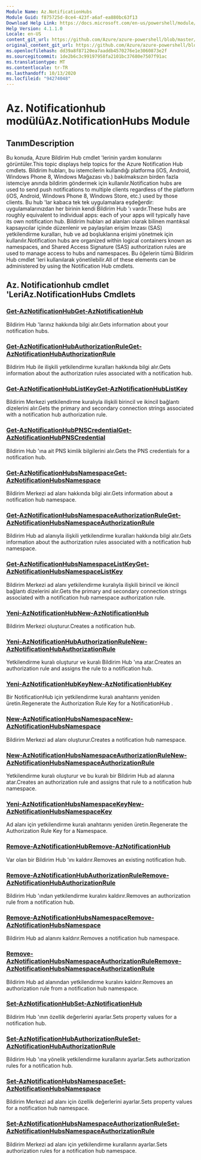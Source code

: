 ```yaml
---
Module Name: Az.NotificationHubs
Module Guid: f875725d-8ce4-423f-a6af-ea880bc63f13
Download Help Link: https://docs.microsoft.com/en-us/powershell/module/az.notificationhubs
Help Version: 4.1.1.0
Locale: en-US
content_git_url: https://github.com/Azure/azure-powershell/blob/master/src/NotificationHubs/NotificationHubs/help/Az.NotificationHubs.md
original_content_git_url: https://github.com/Azure/azure-powershell/blob/master/src/NotificationHubs/NotificationHubs/help/Az.NotificationHubs.md
ms.openlocfilehash: dd39a8f87120ea7aaddb4570276e1e3060873e2f
ms.sourcegitcommit: 1de2b6c3c99197958fa2101bc37680e7507f91ac
ms.translationtype: MT
ms.contentlocale: tr-TR
ms.lasthandoff: 10/13/2020
ms.locfileid: "94274048"
---
```

# <span data-ttu-id="816b6-101">Az. Notificationhub modülü</span><span class="sxs-lookup"><span data-stu-id="816b6-101">Az.NotificationHubs Module</span></span>
## <span data-ttu-id="816b6-102">Tanım</span><span class="sxs-lookup"><span data-stu-id="816b6-102">Description</span></span>
<span data-ttu-id="816b6-103">Bu konuda, Azure Bildirim Hub cmdlet 'lerinin yardım konularını görüntüler.</span><span class="sxs-lookup"><span data-stu-id="816b6-103">This topic displays help topics for the Azure Notification Hub cmdlets.</span></span> <span data-ttu-id="816b6-104">Bildirim hubları, bu istemcilerin kullandığı platforma (iOS, Android, Windows Phone 8, Windows Mağazası vb.) bakılmaksızın birden fazla istemciye anında bildirim göndermek için kullanılır.</span><span class="sxs-lookup"><span data-stu-id="816b6-104">Notification hubs are used to send push notifications to multiple clients regardless of the platform (iOS, Android, Windows Phone 8, Windows Store, etc.) used by those clients.</span></span> <span data-ttu-id="816b6-105">Bu hub 'lar kabaca tek tek uygulamalara eşdeğerdir: uygulamalarınızdan her birinin kendi Bildirim Hub 'ı vardır.</span><span class="sxs-lookup"><span data-stu-id="816b6-105">These hubs are roughly equivalent to individual apps: each of your apps will typically have its own notification hub.</span></span> <span data-ttu-id="816b6-106">Bildirim hubları ad alanları olarak bilinen mantıksal kapsayıcılar içinde düzenlenir ve paylaşılan erişim Imzası (SAS) yetkilendirme kuralları, hub ve ad boşluklarına erişimi yönetmek için kullanılır.</span><span class="sxs-lookup"><span data-stu-id="816b6-106">Notification hubs are organized within logical containers known as namespaces, and Shared Access Signature (SAS) authorization rules are used to manage access to hubs and namespaces.</span></span> <span data-ttu-id="816b6-107">Bu öğelerin tümü Bildirim Hub cmdlet 'leri kullanılarak yönetilebilir.</span><span class="sxs-lookup"><span data-stu-id="816b6-107">All of these elements can be administered by using the Notification Hub cmdlets.</span></span>

## <span data-ttu-id="816b6-108">Az. Notificationhub cmdlet 'Leri</span><span class="sxs-lookup"><span data-stu-id="816b6-108">Az.NotificationHubs Cmdlets</span></span>
### [<span data-ttu-id="816b6-109">Get-AzNotificationHub</span><span class="sxs-lookup"><span data-stu-id="816b6-109">Get-AzNotificationHub</span></span>](Get-AzNotificationHub.md)
<span data-ttu-id="816b6-110">Bildirim Hub 'larınız hakkında bilgi alır.</span><span class="sxs-lookup"><span data-stu-id="816b6-110">Gets information about your notification hubs.</span></span>

### [<span data-ttu-id="816b6-111">Get-AzNotificationHubAuthorizationRule</span><span class="sxs-lookup"><span data-stu-id="816b6-111">Get-AzNotificationHubAuthorizationRule</span></span>](Get-AzNotificationHubAuthorizationRule.md)
<span data-ttu-id="816b6-112">Bildirim Hub ile ilişkili yetkilendirme kuralları hakkında bilgi alır.</span><span class="sxs-lookup"><span data-stu-id="816b6-112">Gets information about the authorization rules associated with a notification hub.</span></span>

### [<span data-ttu-id="816b6-113">Get-AzNotificationHubListKey</span><span class="sxs-lookup"><span data-stu-id="816b6-113">Get-AzNotificationHubListKey</span></span>](Get-AzNotificationHubListKey.md)
<span data-ttu-id="816b6-114">Bildirim Merkezi yetkilendirme kuralıyla ilişkili birincil ve ikincil bağlantı dizelerini alır.</span><span class="sxs-lookup"><span data-stu-id="816b6-114">Gets the primary and secondary connection strings associated with a notification hub authorization rule.</span></span>

### [<span data-ttu-id="816b6-115">Get-AzNotificationHubPNSCredential</span><span class="sxs-lookup"><span data-stu-id="816b6-115">Get-AzNotificationHubPNSCredential</span></span>](Get-AzNotificationHubPNSCredential.md)
<span data-ttu-id="816b6-116">Bildirim Hub 'ına ait PNS kimlik bilgilerini alır.</span><span class="sxs-lookup"><span data-stu-id="816b6-116">Gets the PNS credentials for a notification hub.</span></span>

### [<span data-ttu-id="816b6-117">Get-AzNotificationHubsNamespace</span><span class="sxs-lookup"><span data-stu-id="816b6-117">Get-AzNotificationHubsNamespace</span></span>](Get-AzNotificationHubsNamespace.md)
<span data-ttu-id="816b6-118">Bildirim Merkezi ad alanı hakkında bilgi alır.</span><span class="sxs-lookup"><span data-stu-id="816b6-118">Gets information about a notification hub namespace.</span></span>

### [<span data-ttu-id="816b6-119">Get-AzNotificationHubsNamespaceAuthorizationRule</span><span class="sxs-lookup"><span data-stu-id="816b6-119">Get-AzNotificationHubsNamespaceAuthorizationRule</span></span>](Get-AzNotificationHubsNamespaceAuthorizationRule.md)
<span data-ttu-id="816b6-120">Bildirim Hub ad alanıyla ilişkili yetkilendirme kuralları hakkında bilgi alır.</span><span class="sxs-lookup"><span data-stu-id="816b6-120">Gets information about the authorization rules associated with a notification hub namespace.</span></span>

### [<span data-ttu-id="816b6-121">Get-AzNotificationHubsNamespaceListKey</span><span class="sxs-lookup"><span data-stu-id="816b6-121">Get-AzNotificationHubsNamespaceListKey</span></span>](Get-AzNotificationHubsNamespaceListKey.md)
<span data-ttu-id="816b6-122">Bildirim Merkezi ad alanı yetkilendirme kuralıyla ilişkili birincil ve ikincil bağlantı dizelerini alır.</span><span class="sxs-lookup"><span data-stu-id="816b6-122">Gets the primary and secondary connection strings associated with a notification hub namespace authorization rule.</span></span>

### [<span data-ttu-id="816b6-123">Yeni-AzNotificationHub</span><span class="sxs-lookup"><span data-stu-id="816b6-123">New-AzNotificationHub</span></span>](New-AzNotificationHub.md)
<span data-ttu-id="816b6-124">Bildirim Merkezi oluşturur.</span><span class="sxs-lookup"><span data-stu-id="816b6-124">Creates a notification hub.</span></span>

### [<span data-ttu-id="816b6-125">Yeni-AzNotificationHubAuthorizationRule</span><span class="sxs-lookup"><span data-stu-id="816b6-125">New-AzNotificationHubAuthorizationRule</span></span>](New-AzNotificationHubAuthorizationRule.md)
<span data-ttu-id="816b6-126">Yetkilendirme kuralı oluşturur ve kuralı Bildirim Hub 'ına atar.</span><span class="sxs-lookup"><span data-stu-id="816b6-126">Creates an authorization rule and assigns the rule to a notification hub.</span></span>

### [<span data-ttu-id="816b6-127">Yeni-AzNotificationHubKey</span><span class="sxs-lookup"><span data-stu-id="816b6-127">New-AzNotificationHubKey</span></span>](New-AzNotificationHubKey.md)
<span data-ttu-id="816b6-128">Bir NotificationHub için yetkilendirme kuralı anahtarını yeniden üretin.</span><span class="sxs-lookup"><span data-stu-id="816b6-128">Regenerate the Authorization Rule Key for a NotificationHub .</span></span>

### [<span data-ttu-id="816b6-129">New-AzNotificationHubsNamespace</span><span class="sxs-lookup"><span data-stu-id="816b6-129">New-AzNotificationHubsNamespace</span></span>](New-AzNotificationHubsNamespace.md)
<span data-ttu-id="816b6-130">Bildirim Merkezi ad alanı oluşturur.</span><span class="sxs-lookup"><span data-stu-id="816b6-130">Creates a notification hub namespace.</span></span>

### [<span data-ttu-id="816b6-131">New-AzNotificationHubsNamespaceAuthorizationRule</span><span class="sxs-lookup"><span data-stu-id="816b6-131">New-AzNotificationHubsNamespaceAuthorizationRule</span></span>](New-AzNotificationHubsNamespaceAuthorizationRule.md)
<span data-ttu-id="816b6-132">Yetkilendirme kuralı oluşturur ve bu kuralı bir Bildirim Hub ad alanına atar.</span><span class="sxs-lookup"><span data-stu-id="816b6-132">Creates an authorization rule and assigns that rule to a notification hub namespace.</span></span>

### [<span data-ttu-id="816b6-133">Yeni-AzNotificationHubsNamespaceKey</span><span class="sxs-lookup"><span data-stu-id="816b6-133">New-AzNotificationHubsNamespaceKey</span></span>](New-AzNotificationHubsNamespaceKey.md)
<span data-ttu-id="816b6-134">Ad alanı için yetkilendirme kuralı anahtarını yeniden üretin.</span><span class="sxs-lookup"><span data-stu-id="816b6-134">Regenerate the Authorization Rule Key for a Namespace.</span></span>

### [<span data-ttu-id="816b6-135">Remove-AzNotificationHub</span><span class="sxs-lookup"><span data-stu-id="816b6-135">Remove-AzNotificationHub</span></span>](Remove-AzNotificationHub.md)
<span data-ttu-id="816b6-136">Var olan bir Bildirim Hub 'ını kaldırır.</span><span class="sxs-lookup"><span data-stu-id="816b6-136">Removes an existing notification hub.</span></span>

### [<span data-ttu-id="816b6-137">Remove-AzNotificationHubAuthorizationRule</span><span class="sxs-lookup"><span data-stu-id="816b6-137">Remove-AzNotificationHubAuthorizationRule</span></span>](Remove-AzNotificationHubAuthorizationRule.md)
<span data-ttu-id="816b6-138">Bildirim Hub 'ından yetkilendirme kuralını kaldırır.</span><span class="sxs-lookup"><span data-stu-id="816b6-138">Removes an authorization rule from a notification hub.</span></span>

### [<span data-ttu-id="816b6-139">Remove-AzNotificationHubsNamespace</span><span class="sxs-lookup"><span data-stu-id="816b6-139">Remove-AzNotificationHubsNamespace</span></span>](Remove-AzNotificationHubsNamespace.md)
<span data-ttu-id="816b6-140">Bildirim Hub ad alanını kaldırır.</span><span class="sxs-lookup"><span data-stu-id="816b6-140">Removes a notification hub namespace.</span></span>

### [<span data-ttu-id="816b6-141">Remove-AzNotificationHubsNamespaceAuthorizationRule</span><span class="sxs-lookup"><span data-stu-id="816b6-141">Remove-AzNotificationHubsNamespaceAuthorizationRule</span></span>](Remove-AzNotificationHubsNamespaceAuthorizationRule.md)
<span data-ttu-id="816b6-142">Bildirim Hub ad alanından yetkilendirme kuralını kaldırır.</span><span class="sxs-lookup"><span data-stu-id="816b6-142">Removes an authorization rule from a notification hub namespace.</span></span>

### [<span data-ttu-id="816b6-143">Set-AzNotificationHub</span><span class="sxs-lookup"><span data-stu-id="816b6-143">Set-AzNotificationHub</span></span>](Set-AzNotificationHub.md)
<span data-ttu-id="816b6-144">Bildirim Hub 'ının özellik değerlerini ayarlar.</span><span class="sxs-lookup"><span data-stu-id="816b6-144">Sets property values for a notification hub.</span></span>

### [<span data-ttu-id="816b6-145">Set-AzNotificationHubAuthorizationRule</span><span class="sxs-lookup"><span data-stu-id="816b6-145">Set-AzNotificationHubAuthorizationRule</span></span>](Set-AzNotificationHubAuthorizationRule.md)
<span data-ttu-id="816b6-146">Bildirim Hub 'ına yönelik yetkilendirme kurallarını ayarlar.</span><span class="sxs-lookup"><span data-stu-id="816b6-146">Sets authorization rules for a notification hub.</span></span>

### [<span data-ttu-id="816b6-147">Set-AzNotificationHubsNamespace</span><span class="sxs-lookup"><span data-stu-id="816b6-147">Set-AzNotificationHubsNamespace</span></span>](Set-AzNotificationHubsNamespace.md)
<span data-ttu-id="816b6-148">Bildirim Merkezi ad alanı için özellik değerlerini ayarlar.</span><span class="sxs-lookup"><span data-stu-id="816b6-148">Sets property values for a notification hub namespace.</span></span>

### [<span data-ttu-id="816b6-149">Set-AzNotificationHubsNamespaceAuthorizationRule</span><span class="sxs-lookup"><span data-stu-id="816b6-149">Set-AzNotificationHubsNamespaceAuthorizationRule</span></span>](Set-AzNotificationHubsNamespaceAuthorizationRule.md)
<span data-ttu-id="816b6-150">Bildirim Merkezi ad alanı için yetkilendirme kurallarını ayarlar.</span><span class="sxs-lookup"><span data-stu-id="816b6-150">Sets authorization rules for a notification hub namespace.</span></span>

